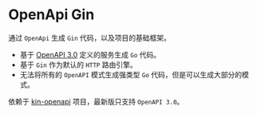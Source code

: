 # OpenApi Gin

通过 `OpenApi` 生成 `Gin` 代码，以及项目的基础框架。

* 基于 [OpenAPI 3.0](https://github.com/OAI/OpenAPI-Specification/blob/main/versions/3.0.0.md) 定义的服务生成 `Go` 代码。
* 基于 `Gin` 作为默认的 `HTTP` 路由引擎。
* 无法将所有的 `OpenAPI` 模式生成强类型 `Go` 代码，但是可以生成大部分的模式。

依赖于 [kin-openapi](https://github.com/getkin/kin-openapi) 项目，最新版只支持 `OpenAPI 3.0`。
